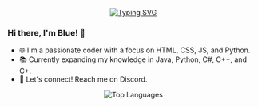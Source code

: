 <div align="center">
  <a href="https://git.io/typing-svg">
    <img src="https://readme-typing-svg.demolab.com?font=Fira+Code&pause=1000&random=false&width=435&lines=Hey+I+Am+Blue;H%C3%A9%2C+je+le+suis+Blue;Hey+ben+Blue;Hej%2C+jestem+Blue" alt="Typing SVG" />
  </a>
</div>

### Hi there, I'm Blue! 👋

- 🌐 I'm a passionate coder with a focus on HTML, CSS, JS, and Python.
- 📚 Currently expanding my knowledge in Java, Python, C#, C++, and C+.
- 💬 Let's connect! Reach me on Discord.

<div align="center">
  <img src="https://github-readme-stats.vercel.app/api/top-langs/?username=BlueofPhoenix&layout=compact&theme=tokyonight&show_icons=true" alt="Top Languages" />
</div>
